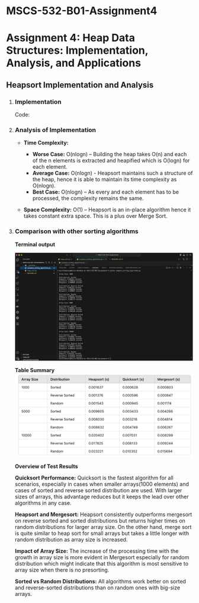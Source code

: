 # MSCS-532-B01-Assignment4

# Assignment 4: Heap Data Structures: Implementation, Analysis, and Applications

## Heapsort Implementation and Analysis

1. ### Implementation
   Code:
2. ### Analysis of Implementation

   - **Time Complexity:**

     - **Worse Case:** O(nlogn) – Building the heap takes O(n) and each of the n elements is extracted and heapified which is O(logn) for each element.
     - **Average Case:** O(nlogn) - Heapsort maintains such a structure of the heap, hence it is able to maintain its time complexity as O(nlogn).
     - **Best Case:** O(nlogn) – As every and each element has to be processed, the complexity remains the same.

   - **Space Complexity:** O(1) – Heapsort is an in-place algorithm hence it takes constant extra space. This is a plus over Merge Sort.

3. ### Comparison with other sorting algorithms

   **Terminal output**

   ![alt text](image.png)

   **Table Summary**
   ![alt text](image-1.png)

   **Overview of Test Results**

   **Quicksort Performance:** Quicksort is the fastest algorithm for all scenarios, especially in cases when smaller arrays(1000 elements) and cases of sorted and reverse sorted distribution are used. With larger sizes of arrays, this advantage reduces but it keeps the lead over other algorithms in any case.

   **Heapsort and Mergesort:** Heapsort consistently outperforms mergesort on reverse sorted and sorted distributions but returns higher times on random distributions for larger array size. On the other hand, merge sort is quite similar to heap sort for small arrays but takes a little longer with random distribution as array size is increased.

   **Impact of Array Size:** The increase of the processing time with the growth in array size is more evident in Mergesort especially for random distribution which might indicate that this algorithm is most sensitive to array size when there is no presorting.

   **Sorted vs Random Distributions:** All algorithms work better on sorted and reverse-sorted distributions than on random ones with big-size arrays.
